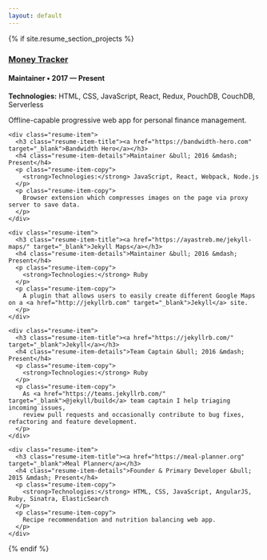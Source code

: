```yaml
---
layout: default
---
```


<div class="wrapper">
  {% if site.resume_section_projects %}
  <!-- begin Projects -->
  <section class="content-section">
    <div class="resume-item">
      <h3 class="resume-item-title"><a href="https://moneytracker.cc" target="_blank">Money Tracker</a></h3>
      <h4 class="resume-item-details">Maintainer &bull; 2017 &mdash; Present</h4>
      <p class="resume-item-copy">
        <strong>Technologies:</strong> HTML, CSS, JavaScript, React, Redux, PouchDB, CouchDB, Serverless
      </p>
      <p class="resume-item-copy">
        Offline-capable progressive web app for personal finance management.
      </p>
    </div>

    <div class="resume-item">
      <h3 class="resume-item-title"><a href="https://bandwidth-hero.com" target="_blank">Bandwidth Hero</a></h3>
      <h4 class="resume-item-details">Maintainer &bull; 2016 &mdash; Present</h4>
      <p class="resume-item-copy">
        <strong>Technologies:</strong> JavaScript, React, Webpack, Node.js
      </p>
      <p class="resume-item-copy">
        Browser extension which compresses images on the page via proxy server to save data.
      </p>
    </div>

    <div class="resume-item">
      <h3 class="resume-item-title"><a href="https://ayastreb.me/jekyll-maps/" target="_blank">Jekyll Maps</a></h3>
      <h4 class="resume-item-details">Maintainer &bull; 2016 &mdash; Present</h4>
      <p class="resume-item-copy">
        <strong>Technologies:</strong> Ruby
      </p>
      <p class="resume-item-copy">
        A plugin that allows users to easily create different Google Maps on a <a href="http://jekyllrb.com" target="_blank">Jekyll</a> site.
      </p>
    </div>

    <div class="resume-item">
      <h3 class="resume-item-title"><a href="https://jekyllrb.com/" target="_blank">Jekyll</a></h3>
      <h4 class="resume-item-details">Team Captain &bull; 2016 &mdash; Present</h4>
      <p class="resume-item-copy">
        <strong>Technologies:</strong> Ruby
      </p>
      <p class="resume-item-copy">
        As <a href="https://teams.jekyllrb.com/" target="_blank">@jekyll/build</a> team captain I help triaging incoming issues,
        review pull requests and occasionally contribute to bug fixes, refactoring and feature development.
      </p>
    </div>

    <div class="resume-item">
      <h3 class="resume-item-title"><a href="https://meal-planner.org" target="_blank">Meal Planner</a></h3>
      <h4 class="resume-item-details">Founder & Primary Developer &bull; 2015 &mdash; Present</h4>
      <p class="resume-item-copy">
        <strong>Technologies:</strong> HTML, CSS, JavaScript, AngularJS, Ruby, Sinatra, ElasticSearch
      </p>
      <p class="resume-item-copy">
        Recipe recommendation and nutrition balancing web app.
      </p>
    </div>

  </section>
  <!-- end Projects -->
  {% endif %}
</div>
